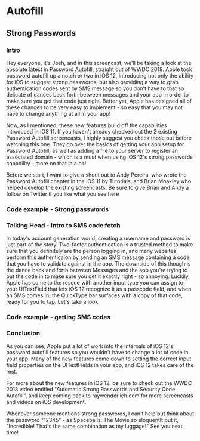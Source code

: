 # Autofill
## Strong Passwords

### Intro

Hey everyone, it's Josh, and in this screencast, we'll be taking a look at the absolute latest in Password Autofill, straight out of WWDC 2018.  Apple took password autofill up a notch or two in iOS 12, introducing not only the ability for iOS to suggest strong passwords, but also providing a way to grab authentication codes sent by SMS message so you don't have to that so delicate of dances back forth between messages and your app in order to make sure you get that code just right.  Better yet, Apple has designed all of these changes to be very easy to implement - so easy that you may not have to change anything at all in your app!

Now, as I mentioned, these new features build off the capabilities introduced in iOS 11.  If you haven't already checked out the 2 existing Password Autofill screencasts, I highly suggest you check those out before watching this one.  They go over the basics of getting your app setup for Password Autofill, as well as adding a file to your server to register an associated domain - which is a must when using iOS 12's strong passwords capability - more on that in a bit!

Before we start, I want to give a shout out to Andy Pereira, who wrote the Password Autofill chapter in the iOS 11 by Tutorials, and Brian Moakley who helped develop the existing screencasts.  Be sure to give Brian and Andy a follow on Twitter if you like what you see here

### Code example - Strong passwords






### Talking Head - Intro to SMS code fetch

In today's account generation world, creating a username and password is just part of the story.  Two-factor authentication is a trusted method to make sure that you definitely are the person logging in, and many websites perform this authenticaion by sending an SMS message containing a code that you have to validate against in the app.  The downside of this though is the dance back and forth between Messages and the app you're trying to put the code in to make sure you get it exactly right - so annoying.  Luckily, Apple has come to the rescue with another input type you can assign to your UITextField that lets iOS 12 recognize it as a passcode field, and when an SMS comes in, the QuickType bar surfaces with a copy of that code, ready for you to tap.  Let's take a look.  


### Code example - getting SMS codes



### Conclusion

As you can see, Apple put a lot of work into the internals of iOS 12's password autofill features so you wouldn't have to change a lot of code in your app.  Many of the new features come down to setting the correct input field properties on the UITextFields in your app, and iOS 12 takes care of the rest.  

For more about the new features in iOS 12, be sure to check out the WWDC 2018 video entitled "Automatic Strong Passwords and Security Code Autofill", and keep coming back to raywenderlich.com for more screencasts and videos on iOS development.  

Whenever someone mentions strong passwords, I can't help but think about the password "12345" - as Spaceballs: The Movie so eloquentlt put it, "Incredible! That's the same combination as my luggage!"  See you next time!






